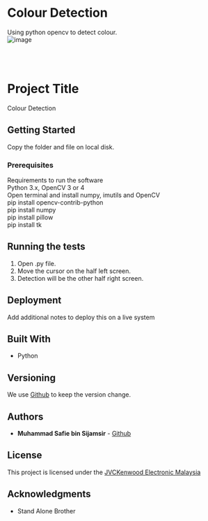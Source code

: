 # Colour Detection
Using python opencv to detect colour.
<br />
![image](https://github.com/xhohoho/ColourDetection/assets/56391044/ead89cd0-a16e-465b-bf9c-66cfc97d5791)


<br />
<br />

# Project Title

Colour Detection

## Getting Started

Copy the folder and file on local disk.

### Prerequisites

Requirements to run the software <br>
Python 3.x, OpenCV 3 or 4 <br>
Open terminal and install numpy, imutils and OpenCV <br>
 pip install opencv-contrib-python <br>
 pip install numpy <br>
 pip install pillow <br>
 pip install tk

## Running the tests

1. Open .py file.
2. Move the cursor on the half left screen.
3. Detection will be the other half right screen.

## Deployment

Add additional notes to deploy this on a live system

## Built With

  - Python


## Versioning

We use [Github](https://github.com/xhohoho/ColourDetection) to keep the version change.

## Authors

  - **Muhammad Safie bin Sijamsir** - [Github](https://github.com/xhohoho/)

## License

This project is licensed under the [JVCKenwood Electronic Malaysia](http://my.jvckenwood.com/)

## Acknowledgments

  - Stand Alone Brother
